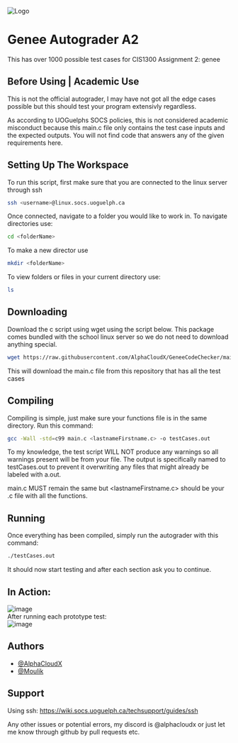 ![Logo](https://github.com/AlphaCloudX/GeneeCodeChecker/assets/66267343/86834148-7b72-401d-b089-80a6a3a92914)

# Genee Autograder A2

This has over 1000 possible test cases for CIS1300 Assignment 2: genee

## Before Using | Academic Use

This is not the official autograder, I may have not got all the edge cases possible but this should test your program extensivly regardless.

As according to UOGuelphs SOCS policies, this is not considered academic misconduct because this main.c file only contains the test case inputs and the expected outputs. You will not find code that answers any of the given requirements here.

## Setting Up The Workspace

To run this script, first make sure that you are connected to the linux server through ssh

```bash
ssh <username>@linux.socs.uoguelph.ca
```

Once connected, navigate to a folder you would like to work in.
To navigate directories use:

```bash
cd <folderName>
```

To make a new director use

```bash
mkdir <folderName>
```

To view folders or files in your current directory use:

```bash
ls
```

## Downloading

Download the c script using wget using the script below.
This package comes bundled with the school linux server so we do not need to download anything special.

```bash
wget https://raw.githubusercontent.com/AlphaCloudX/GeneeCodeChecker/main/main.c
```

This will download the main.c file from this repository that has all the test cases

## Compiling

Compiling is simple, just make sure your functions file is in the same directory.
Run this command:

```bash
gcc -Wall -std=c99 main.c <lastnameFirstname.c> -o testCases.out
```

To my knowledge, the test script WILL NOT produce any warnings so all warnings present will be from your file. The output is specifically named to testCases.out to prevent it overwriting any files that might already be labeled with a.out.

main.c MUST remain the same but <lastnameFirstname.c> should be your .c file with all the functions.

## Running

Once everything has been compiled, simply run the autograder with this command:

```bash
./testCases.out
```

It should now start testing and after each section ask you to continue.

## In Action:

![image](https://github.com/AlphaCloudX/GeneeCodeChecker/assets/66267343/a6d85306-ae68-44c9-a2da-3615503a1e0c)
<br>After running each prototype test:<br>
![image](https://github.com/AlphaCloudX/GeneeCodeChecker/assets/66267343/ba45400d-2e52-4c2c-9196-f0fb2627a27b)
<br>

## Authors

- [@AlphaCloudX](https://www.github.com/AlphaCloudX)
- [@Moulik](https://github.com/Moulik-Budhiraja)
## Support

Using ssh: https://wiki.socs.uoguelph.ca/techsupport/guides/ssh

Any other issues or potential errors, my discord is @alphacloudx or just let me know through github by pull requests etc.
